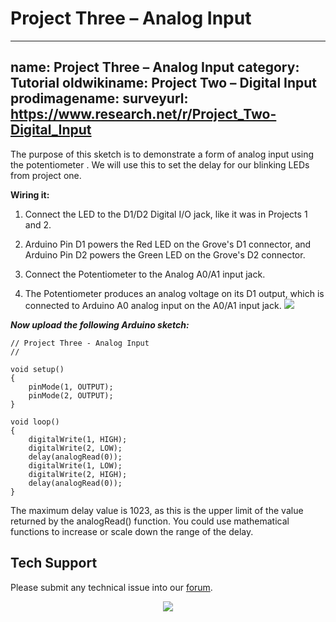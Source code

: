 # Project Three – Analog Input
---
name: Project Three – Analog Input
category: Tutorial
oldwikiname:  Project Two – Digital Input
prodimagename:
surveyurl: https://www.research.net/r/Project_Two-Digital_Input
---

The purpose of this sketch is to demonstrate a form of analog input using the potentiometer . We will use this to set the delay for our blinking LEDs from project one.

**Wiring it:**

1.  Connect the LED to the D1/D2 Digital I/O jack, like it was in Projects 1 and 2.

2.  Arduino Pin D1 powers the Red LED on the Grove's D1 connector, and Arduino Pin D2 powers the Green LED on the Grove's D2 connector.

3.  Connect the Potentiometer to the Analog A0/A1 input jack.

4.  The Potentiometer produces an analog voltage on its D1 output, which is connected to Arduino A0 analog input on the A0/A1 input jack.
![](https://files.seeedstudio.com/wiki/Project_Three-Analog_Input/img/Conn-three.jpg)

_**Now upload the following Arduino sketch:**_
```
// Project Three - Analog Input
//

void setup()
{
    pinMode(1, OUTPUT);
    pinMode(2, OUTPUT);
}

void loop()
{
    digitalWrite(1, HIGH);
    digitalWrite(2, LOW);
    delay(analogRead(0));
    digitalWrite(1, LOW);
    digitalWrite(2, HIGH);
    delay(analogRead(0));
}
```
The maximum delay value is 1023, as this is the upper limit of the value returned by the analogRead() function. You could use mathematical functions to increase or scale down the range of the delay.

## Tech Support
Please submit any technical issue into our [forum](https://forum.seeedstudio.com/). <br /><p style="text-align:center"><a href="https://www.seeedstudio.com/act-4.html?utm_source=wiki&utm_medium=wikibanner&utm_campaign=newproducts" target="_blank"><img src="https://files.seeedstudio.com/wiki/Wiki_Banner/new_product.jpg" /></a></p>